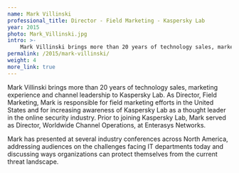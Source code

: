 ```yaml
---
name: Mark Villinski
professional_title: Director - Field Marketing - Kaspersky Lab
year: 2015
photo: Mark_Villinski.jpg
intro: >-
    Mark Villinski brings more than 20 years of technology sales, marketing experience and channel leadership to Kaspersky Lab. As Director, Field Marketing, Mark is responsible for field marketing efforts in the United States and for increasing awareness of Kaspersky Lab as a thought leader in the online security industry.
permalink: /2015/mark-villinski/
weight: 4
more_link: true
---
```


Mark Villinski brings more than 20 years of technology sales, marketing experience and channel leadership to Kaspersky Lab. As Director, Field Marketing, Mark is responsible for field marketing efforts in the United States and for increasing awareness of Kaspersky Lab as a thought leader in the online security industry. Prior to joining Kaspersky Lab, Mark served as Director, Worldwide Channel Operations, at Enterasys Networks.

Mark has presented at several industry conferences across North America, addressing audiences on the challenges facing IT departments today and discussing ways organizations can protect themselves from the current threat landscape.